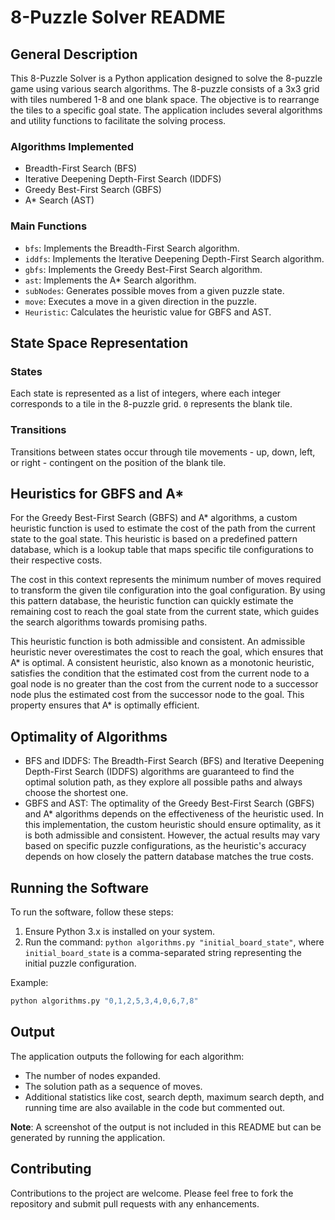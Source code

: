 # 8-Puzzle Solver README

## General Description

This 8-Puzzle Solver is a Python application designed to solve the 8-puzzle game using various search algorithms. The 8-puzzle consists of a 3x3 grid with tiles numbered 1-8 and one blank space. The objective is to rearrange the tiles to a specific goal state. The application includes several algorithms and utility functions to facilitate the solving process.

### Algorithms Implemented
- Breadth-First Search (BFS)
- Iterative Deepening Depth-First Search (IDDFS)
- Greedy Best-First Search (GBFS)
- A* Search (AST)

### Main Functions
- `bfs`: Implements the Breadth-First Search algorithm.
- `iddfs`: Implements the Iterative Deepening Depth-First Search algorithm.
- `gbfs`: Implements the Greedy Best-First Search algorithm.
- `ast`: Implements the A* Search algorithm.
- `subNodes`: Generates possible moves from a given puzzle state.
- `move`: Executes a move in a given direction in the puzzle.
- `Heuristic`: Calculates the heuristic value for GBFS and AST.

## State Space Representation

### States
Each state is represented as a list of integers, where each integer corresponds to a tile in the 8-puzzle grid. `0` represents the blank tile.

### Transitions
Transitions between states occur through tile movements - up, down, left, or right - contingent on the position of the blank tile.

## Heuristics for GBFS and A*

For the Greedy Best-First Search (GBFS) and A* algorithms, a custom heuristic function is used to estimate the cost of the path from the current state to the goal state. This heuristic is based on a predefined pattern database, which is a lookup table that maps specific tile configurations to their respective costs.

The cost in this context represents the minimum number of moves required to transform the given tile configuration into the goal configuration. By using this pattern database, the heuristic function can quickly estimate the remaining cost to reach the goal state from the current state, which guides the search algorithms towards promising paths.

This heuristic function is both admissible and consistent. An admissible heuristic never overestimates the cost to reach the goal, which ensures that A* is optimal. A consistent heuristic, also known as a monotonic heuristic, satisfies the condition that the estimated cost from the current node to a goal node is no greater than the cost from the current node to a successor node plus the estimated cost from the successor node to the goal. This property ensures that A* is optimally efficient.

## Optimality of Algorithms

- BFS and IDDFS: The Breadth-First Search (BFS) and Iterative Deepening Depth-First Search (IDDFS) algorithms are guaranteed to find the optimal solution path, as they explore all possible paths and always choose the shortest one.
- GBFS and AST: The optimality of the Greedy Best-First Search (GBFS) and A* algorithms depends on the effectiveness of the heuristic used. In this implementation, the custom heuristic should ensure optimality, as it is both admissible and consistent. However, the actual results may vary based on specific puzzle configurations, as the heuristic's accuracy depends on how closely the pattern database matches the true costs.

## Running the Software

To run the software, follow these steps:
1. Ensure Python 3.x is installed on your system.
2. Run the command: `python algorithms.py "initial_board_state"`, where `initial_board_state` is a comma-separated string representing the initial puzzle configuration.

Example:
```bash
python algorithms.py "0,1,2,5,3,4,0,6,7,8"
```

## Output

The application outputs the following for each algorithm:
- The number of nodes expanded.
- The solution path as a sequence of moves.
- Additional statistics like cost, search depth, maximum search depth, and running time are also available in the code but commented out.

**Note**: A screenshot of the output is not included in this README but can be generated by running the application.

## Contributing

Contributions to the project are welcome. Please feel free to fork the repository and submit pull requests with any enhancements.
